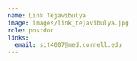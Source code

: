 ```yaml
---
name: Link Tejavibulya
image: images/link_tejavibulya.jpg
role: postdoc
links:
  email: sit4007@med.cornell.edu
---
```

